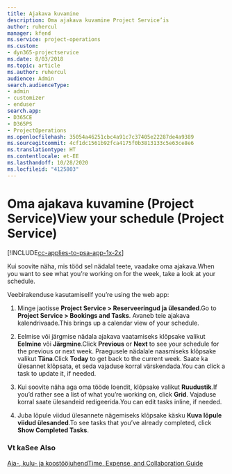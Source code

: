 ```yaml
---
title: Ajakava kuvamine
description: Oma ajakava kuvamine Project Service’is
author: ruhercul
manager: kfend
ms.service: project-operations
ms.custom:
- dyn365-projectservice
ms.date: 8/03/2018
ms.topic: article
ms.author: ruhercul
audience: Admin
search.audienceType:
- admin
- customizer
- enduser
search.app:
- D365CE
- D365PS
- ProjectOperations
ms.openlocfilehash: 35054a46251cbc4a91c7c37405e22287de4a9389
ms.sourcegitcommit: 4cf1dc1561b92fca4175f0b3813133c5e63ce8e6
ms.translationtype: HT
ms.contentlocale: et-EE
ms.lasthandoff: 10/28/2020
ms.locfileid: "4125803"
---
```

# <a name="view-your-schedule-project-service"></a><span data-ttu-id="7f072-103">Oma ajakava kuvamine (Project Service)</span><span class="sxs-lookup"><span data-stu-id="7f072-103">View your schedule (Project Service)</span></span>

[!INCLUDE[cc-applies-to-psa-app-1x-2x](../includes/cc-applies-to-psa-app-1x-2x.md)]

<span data-ttu-id="7f072-104">Kui soovite näha, mis tööd sel nädalal teete, vaadake oma ajakava.</span><span class="sxs-lookup"><span data-stu-id="7f072-104">When you want to see what you’re working on for the week, take a look at your schedule.</span></span>  
  
 <span data-ttu-id="7f072-105">Veebirakenduse kasutamisel</span><span class="sxs-lookup"><span data-stu-id="7f072-105">If you’re using the web app:</span></span>  
  
1.  <span data-ttu-id="7f072-106">Minge jaotisse **Project Service > Reserveeringud ja ülesanded**.</span><span class="sxs-lookup"><span data-stu-id="7f072-106">Go to **Project Service > Bookings and Tasks**.</span></span> <span data-ttu-id="7f072-107">Avaneb teie ajakava kalendrivaade.</span><span class="sxs-lookup"><span data-stu-id="7f072-107">This brings up a calendar view of your schedule.</span></span>  
  
2.  <span data-ttu-id="7f072-108">Eelmise või järgmise nädala ajakava vaatamiseks klõpsake valikut **Eelmine** või **Järgmine**.</span><span class="sxs-lookup"><span data-stu-id="7f072-108">Click **Previous** or **Next** to see your schedule for the previous or next week.</span></span> <span data-ttu-id="7f072-109">Praegusele nädalale naasmiseks klõpsake valikut **Täna**.</span><span class="sxs-lookup"><span data-stu-id="7f072-109">Click **Today** to get back to the current week.</span></span> <span data-ttu-id="7f072-110">Saate ka ülesannet klõpsata, et seda vajaduse korral värskendada.</span><span class="sxs-lookup"><span data-stu-id="7f072-110">You can click a task to update it, if needed.</span></span>  
  
3.  <span data-ttu-id="7f072-111">Kui soovite näha aga oma tööde loendit, klõpsake valikut **Ruudustik**.</span><span class="sxs-lookup"><span data-stu-id="7f072-111">If you’d rather see a list of what you’re working on, click **Grid**.</span></span> <span data-ttu-id="7f072-112">Vajaduse korral saate ülesandeid redigeerida.</span><span class="sxs-lookup"><span data-stu-id="7f072-112">You can edit tasks inline, if needed.</span></span>  
  
4.  <span data-ttu-id="7f072-113">Juba lõpule viidud ülesannete nägemiseks klõpsake käsku **Kuva lõpule viidud ülesanded**.</span><span class="sxs-lookup"><span data-stu-id="7f072-113">To see tasks that you’ve already completed, click **Show Completed Tasks**.</span></span>  
  
### <a name="see-also"></a><span data-ttu-id="7f072-114">Vt ka</span><span class="sxs-lookup"><span data-stu-id="7f072-114">See Also</span></span>  
 [<span data-ttu-id="7f072-115">Aja-, kulu- ja koostööjuhend</span><span class="sxs-lookup"><span data-stu-id="7f072-115">Time, Expense, and Collaboration Guide</span></span>](../psa/time-expense-collaboration-guide.md)
